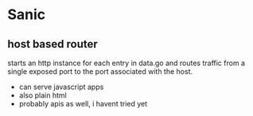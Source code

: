 # Sanic

## host based router
starts an http instance for each entry in data.go and routes traffic from a single exposed port to the port associated with the host.

- can serve javascript apps
- also plain html
- probably apis as well, i havent tried yet